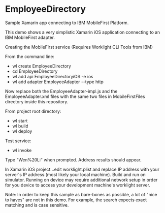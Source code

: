 EmployeeDirectory
=================

Sample Xamarin app connecting to IBM MobileFirst Platform.

This demo shows a very simplistic Xamarin iOS application connecting to an IBM MobileFirst adapter.  

Creating the MobileFirst service (Requires Worklight CLI Tools from IBM)

From the command line:

- wl create EmployeeDirectory
- cd EmployeeDirectory
- wl add api EmployeeDirectoryiOS -e ios
- wl add adapter EmployeeAdapter --type http

Now replace both the EmployeeAdapter-impl.js and the EmployeeAdapter.xml files with the same two files in MobileFirstFiles directory inside this repository.

From project root directory:

- wl start
- wl build
- wl deploy

Test service:

- wl invoke

Type "Wen%20Li" when prompted.  Address results should appear.

In Xamarin iOS project...edit worklight.plist and replace IP address with your server's IP address (most likely your local machine).  Build and run on simulator.  Running on device may require additional network setup in order for you device to access your development machine's worklight server.

Note: In order to keep this sample as bare-bones as possible, a lot of "nice to haves" are not in this demo.  For example, the search expects exact matching and is case sensitive.
